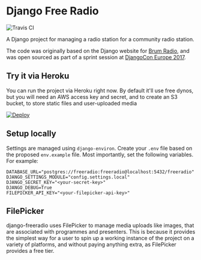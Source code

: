 Django Free Radio
=================

![Travis CI](https://travis-ci.org/iamsteadman/django-freeradio.svg?branch=master)

A Django project for managing a radio station for a community radio station.

The code was originally based on the Django website for
[Brum Radio](https://brumradio.com/), and was open sourced as part of a sprint
session at [DjangoCon Europe 2017](http://2017.djangocon.eu/).

Try it via Heroku
-----------------

You can run the project via Heroku right now. By default it'll use free dynos,
but you will need an AWS access key and secret, and to create an S3 bucket, to
store static files and user-uploaded media

[![Deploy](https://www.herokucdn.com/deploy/button.svg)](https://heroku.com/deploy?template=https://github.com/iamsteadman/django-freeradio)

Setup locally
-------------

Settings are managed using `django-environ`. Create your `.env` file based on
the proposed `env.example` file. Most importantly, set the following variables.
For example:

    DATABASE_URL="postgres://freeradio:freeradio@localhost:5432/freeradio"
    DJANGO_SETTINGS_MODULE="config.settings.local"
    DJANGO_SECRET_KEY="<your-secret-key>"
    DJANGO_DEBUG=True
    FILEPICKER_API_KEY="<your-filepicker-api-key>"

FilePicker
----------

django-freeradio uses FilePicker to manage media uploads like images, that are
associated with programmes and presenters. This is because it provides the
simplest way for a user to spin up a working instance of the project on a
variety of platforms, and without paying anything extra, as FilePicker provides
a free tier.

